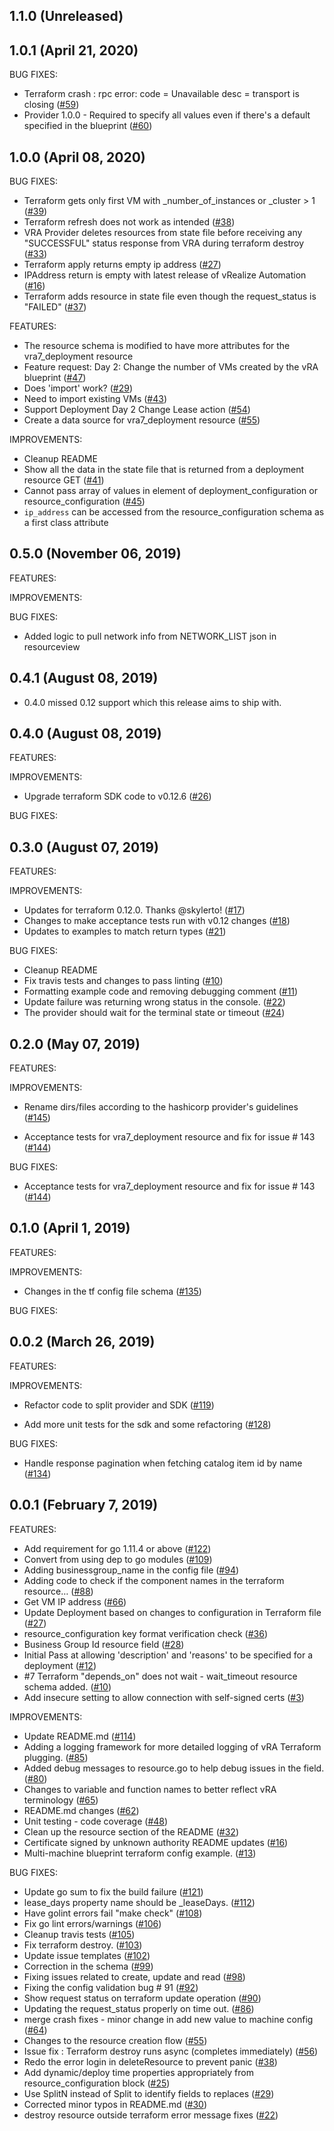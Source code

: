 ## 1.1.0 (Unreleased)
## 1.0.1 (April 21, 2020)

BUG FIXES:
* Terraform crash : rpc error: code = Unavailable desc = transport is closing ([#59](https://github.com/terraform-providers/terraform-provider-vra7/issues/59))
* Provider 1.0.0 - Required to specify all values even if there's a default specified in the blueprint ([#60](https://github.com/terraform-providers/terraform-provider-vra7/issues/60))

## 1.0.0 (April 08, 2020)

BUG FIXES:
* Terraform gets only first VM with _number_of_instances or _cluster > 1  ([#39](https://github.com/terraform-providers/terraform-provider-vra7/issues/39))
* Terraform refresh does not work as intended ([#38](https://github.com/terraform-providers/terraform-provider-vra7/issues/38))
* VRA Provider deletes resources from state file before receiving any "SUCCESSFUL" status response from VRA during terraform destroy ([#33](https://github.com/terraform-providers/terraform-provider-vra7/issues/33))
* Terraform apply returns empty ip address ([#27](https://github.com/terraform-providers/terraform-provider-vra7/issues/27))
* IPAddress return is empty with latest release of vRealize Automation ([#16](https://github.com/terraform-providers/terraform-provider-vra7/issues/16))
* Terraform adds resource in state file even though the request_status is "FAILED" ([#37](https://github.com/terraform-providers/terraform-provider-vra7/issues/37))

FEATURES:
* The resource schema is modified to have more attributes for the vra7_deployment resource
* Feature request: Day 2: Change the number of VMs created by the vRA blueprint ([#47](https://github.com/terraform-providers/terraform-provider-vra7/issues/47))
* Does 'import' work? ([#29](https://github.com/terraform-providers/terraform-provider-vra7/issues/29))
* Need to import existing VMs ([#43](https://github.com/terraform-providers/terraform-provider-vra7/issues/43))
* Support Deployment Day 2 Change Lease action ([#54](https://github.com/terraform-providers/terraform-provider-vra7/issues/54))
* Create a data source for vra7_deployment resource ([#55](https://github.com/terraform-providers/terraform-provider-vra7/issues/55))

IMPROVEMENTS:
* Cleanup README
* Show all the data in the state file that is returned from a deployment resource GET ([#41](https://github.com/terraform-providers/terraform-provider-vra7/issues/41))
* Cannot pass array of values in element of deployment_configuration or resource_configuration ([#45](https://github.com/terraform-providers/terraform-provider-vra7/issues/45))
* `ip_address` can be accessed from the resource_configuration schema as a first class attribute


## 0.5.0 (November 06, 2019)
FEATURES:

IMPROVEMENTS:

BUG FIXES:

* Added logic to pull network info from NETWORK_LIST json in resourceview

## 0.4.1 (August 08, 2019)

* 0.4.0 missed 0.12 support which this release aims to ship with.

## 0.4.0 (August 08, 2019)
FEATURES:

IMPROVEMENTS:

* Upgrade terraform SDK code to v0.12.6 ([#26](https://github.com/terraform-providers/terraform-provider-vra7/pull/26))

BUG FIXES:

## 0.3.0 (August 07, 2019)

FEATURES:

IMPROVEMENTS:

* Updates for terraform 0.12.0. Thanks @skylerto! ([#17](https://github.com/terraform-providers/terraform-provider-vra7/pull/17))
* Changes to make acceptance tests run with v0.12 changes ([#18](https://github.com/terraform-providers/terraform-provider-vra7/pull/18))
* Updates to examples to match return types ([#21](https://github.com/terraform-providers/terraform-provider-vra7/pull/21))

BUG FIXES:

* Cleanup README
* Fix travis tests and changes to pass linting ([#10](https://github.com/terraform-providers/terraform-provider-vra7/pull/10))
* Formatting example code and removing debugging comment ([#11](https://github.com/terraform-providers/terraform-provider-vra7/pull/11))
* Update failure was returning wrong status in the console. ([#22](https://github.com/terraform-providers/terraform-provider-vra7/pull/22))
* The provider should wait for the terminal state or timeout ([#24](https://github.com/terraform-providers/terraform-provider-vra7/pull/24))


## 0.2.0 (May 07, 2019)

FEATURES:

IMPROVEMENTS:

* Rename dirs/files according to the hashicorp provider's guidelines ([#145](https://github.com/vmware/terraform-provider-vra7/pull/145))

* Acceptance tests for vra7_deployment resource and fix for issue # 143 ([#144](https://github.com/vmware/terraform-provider-vra7/pull/144))


BUG FIXES:

* Acceptance tests for vra7_deployment resource and fix for issue # 143 ([#144](https://github.com/vmware/terraform-provider-vra7/pull/144))


## 0.1.0 (April 1, 2019)

FEATURES:

IMPROVEMENTS:

* Changes in the tf config file schema ([#135](https://github.com/vmware/terraform-provider-vra7/pull/135))

BUG FIXES:


## 0.0.2 (March 26, 2019)

FEATURES:

IMPROVEMENTS:

* Refactor code to split provider and SDK ([#119](https://github.com/vmware/terraform-provider-vra7/pull/119))

* Add more unit tests for the sdk and some refactoring ([#128](https://github.com/vmware/terraform-provider-vra7/pull/128))

BUG FIXES:

* Handle response pagination when fetching catalog item id by name ([#134](https://github.com/vmware/terraform-provider-vra7/pull/134))


## 0.0.1 (February 7, 2019)

FEATURES:

* Add requirement for go 1.11.4 or above ([#122](https://github.com/vmware/terraform-provider-vra7/issues/122))
* Convert from using dep to go modules ([#109](https://github.com/vmware/terraform-provider-vra7/issues/109))
* Adding businessgroup_name in the config file ([#94](https://github.com/vmware/terraform-provider-vra7/issues/94))
* Adding code to check if the component names in the terraform resource… ([#88](https://github.com/vmware/terraform-provider-vra7/issues/88))
* Get VM IP address ([#66](https://github.com/vmware/terraform-provider-vra7/issues/66))
* Update Deployment based on changes to configuration in Terraform file ([#27](https://github.com/vmware/terraform-provider-vra7/issues/27))
* resource_configuration key format verification check ([#36](https://github.com/vmware/terraform-provider-vra7/issues/36))
* Business Group Id resource field ([#28](https://github.com/vmware/terraform-provider-vra7/issues/28))
* Initial Pass at allowing 'description' and 'reasons' to be specified for a deployment ([#12](https://github.com/vmware/terraform-provider-vra7/issues/12))
* #7 Terraform "depends_on" does not wait - wait_timeout resource schema added. ([#10](https://github.com/vmware/terraform-provider-vra7/issues/10))
* Add insecure setting to allow connection with self-signed certs ([#3](https://github.com/vmware/terraform-provider-vra7/issues/3))

IMPROVEMENTS:

* Update README.md ([#114](https://github.com/vmware/terraform-provider-vra7/issues/114))
* Adding a logging framework for more detailed logging of vRA Terraform plugging. ([#85](https://github.com/vmware/terraform-provider-vra7/issues/85))
* Added debug messages to resource.go to help debug issues in the field. ([#80](https://github.com/vmware/terraform-provider-vra7/issues/80))
* Changes to variable and function names to better reflect vRA terminology ([#65](https://github.com/vmware/terraform-provider-vra7/issues/65))
* README.md changes ([#62](https://github.com/vmware/terraform-provider-vra7/issues/62))
* Unit testing - code coverage ([#48](https://github.com/vmware/terraform-provider-vra7/issues/48))
* Clean up the resource section of the README ([#32](https://github.com/vmware/terraform-provider-vra7/issues/32))
* Certificate signed by unknown authority README updates ([#16](https://github.com/vmware/terraform-provider-vra7/issues/16))
* Multi-machine blueprint terraform config example. ([#13](https://github.com/vmware/terraform-provider-vra7/issues/13))

BUG FIXES:

* Update go sum to fix the build failure ([#121](https://github.com/vmware/terraform-provider-vra7/issues/121))
* lease_days property name should be _leaseDays. ([#112](https://github.com/vmware/terraform-provider-vra7/issues/112))
* Have golint errors fail "make check" ([#108](https://github.com/vmware/terraform-provider-vra7/issues/108))
* Fix go lint errors/warnings ([#106](https://github.com/vmware/terraform-provider-vra7/issues/106))
* Cleanup travis tests ([#105](https://github.com/vmware/terraform-provider-vra7/issues/105))
* Fix terraform destroy. ([#103](https://github.com/vmware/terraform-provider-vra7/issues/103))
* Update issue templates ([#102](https://github.com/vmware/terraform-provider-vra7/issues/102))
* Correction in the schema ([#99](https://github.com/vmware/terraform-provider-vra7/issues/99))
* Fixing issues related to create, update and read ([#98](https://github.com/vmware/terraform-provider-vra7/issues/98))
* Fixing the config validation bug # 91 ([#92](https://github.com/vmware/terraform-provider-vra7/issues/92))
* Show request status on terraform update operation ([#90](https://github.com/vmware/terraform-provider-vra7/issues/90))
* Updating the request_status properly on time out. ([#86](https://github.com/vmware/terraform-provider-vra7/issues/86))
* merge crash fixes - minor change in add new value to machine config ([#64](https://github.com/vmware/terraform-provider-vra7/issues/64))
* Changes to the resource creation flow ([#55](https://github.com/vmware/terraform-provider-vra7/issues/55))
* Issue fix : Terraform destroy runs async (completes immediately) ([#56](https://github.com/vmware/terraform-provider-vra7/issues/56))
* Redo the error login in deleteResource to prevent panic ([#38](https://github.com/vmware/terraform-provider-vra7/issues/38))
* Add dynamic/deploy time properties appropriately from resource_configuration block ([#25](https://github.com/vmware/terraform-provider-vra7/issues/25))
* Use SplitN instead of Split to identify fields to replaces ([#29](https://github.com/vmware/terraform-provider-vra7/issues/29))
* Corrected minor typos in README.md ([#30](https://github.com/vmware/terraform-provider-vra7/issues/30))
* destroy resource outside terraform  error message fixes ([#22](https://github.com/vmware/terraform-provider-vra7/issues/22))
